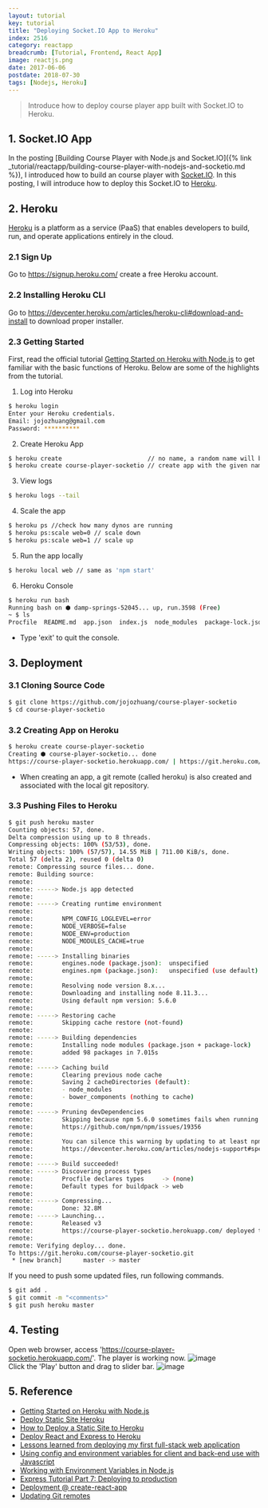 ```yaml
---
layout: tutorial
key: tutorial
title: "Deploying Socket.IO App to Heroku"
index: 2516
category: reactapp
breadcrumb: [Tutorial, Frontend, React App]
image: reactjs.png
date: 2017-06-06
postdate: 2018-07-30
tags: [Nodejs, Heroku]
---
```


> Introduce how to deploy course player app built with Socket.IO to Heroku.

## 1. Socket.IO App
In the posting [Building Course Player with Node.js and Socket.IO]({% link _tutorial/reactapp/building-course-player-with-nodejs-and-socketio.md %}), I introduced how to build an course player with [Socket.IO](https://socket.io/). In this posting, I will introduce how to deploy this Socket.IO to [Heroku](https://www.heroku.com/).

## 2. Heroku
[Heroku](https://www.heroku.com/) is a platform as a service (PaaS) that enables developers to build, run, and operate applications entirely in the cloud.
### 2.1 Sign Up
Go to https://signup.heroku.com/ create a free Heroku account.
### 2.2 Installing Heroku CLI
Go to https://devcenter.heroku.com/articles/heroku-cli#download-and-install to download proper installer.
### 2.3 Getting Started
First, read the official tutorial [Getting Started on Heroku with Node.js](https://devcenter.heroku.com/articles/getting-started-with-nodejs#introduction) to get familiar with the basic functions of Heroku. Below are some of the highlights from the tutorial.  
1) Log into Heroku
```sh
$ heroku login
Enter your Heroku credentials.
Email: jojozhuang@gmail.com
Password: **********
```
2) Create Heroku App
```sh
$ heroku create                        // no name, a random name will be assigned to the app
$ heroku create course-player-socketio // create app with the given name
```
3) View logs
```sh
$ heroku logs --tail
```
4) Scale the app
```sh
$ heroku ps //check how many dynos are running
$ heroku ps:scale web=0 // scale down
$ heroku ps:scale web=1 // scale up
```
5) Run the app locally
```sh
$ heroku local web // same as 'npm start'
```
6) Heroku Console
```sh
$ heroku run bash
Running bash on ⬢ damp-springs-52045... up, run.3598 (Free)
~ $ ls
Procfile  README.md  app.json  index.js  node_modules  package-lock.json  package.json	public	test.js  views
```
* Type 'exit' to quit the console.

## 3. Deployment
### 3.1 Cloning Source Code
```sh
$ git clone https://github.com/jojozhuang/course-player-socketio
$ cd course-player-socketio
```
### 3.2 Creating App on Heroku
```sh
$ heroku create course-player-socketio
Creating ⬢ course-player-socketio... done
https://course-player-socketio.herokuapp.com/ | https://git.heroku.com/course-player-socketio.git
```
* When creating an app, a git remote (called heroku) is also created and associated with the local git repository.

### 3.3 Pushing Files to Heroku
```sh
$ git push heroku master
Counting objects: 57, done.
Delta compression using up to 8 threads.
Compressing objects: 100% (53/53), done.
Writing objects: 100% (57/57), 14.55 MiB | 711.00 KiB/s, done.
Total 57 (delta 2), reused 0 (delta 0)
remote: Compressing source files... done.
remote: Building source:
remote:
remote: -----> Node.js app detected
remote:
remote: -----> Creating runtime environment
remote:        
remote:        NPM_CONFIG_LOGLEVEL=error
remote:        NODE_VERBOSE=false
remote:        NODE_ENV=production
remote:        NODE_MODULES_CACHE=true
remote:
remote: -----> Installing binaries
remote:        engines.node (package.json):  unspecified
remote:        engines.npm (package.json):   unspecified (use default)
remote:        
remote:        Resolving node version 8.x...
remote:        Downloading and installing node 8.11.3...
remote:        Using default npm version: 5.6.0
remote:
remote: -----> Restoring cache
remote:        Skipping cache restore (not-found)
remote:
remote: -----> Building dependencies
remote:        Installing node modules (package.json + package-lock)
remote:        added 98 packages in 7.015s
remote:
remote: -----> Caching build
remote:        Clearing previous node cache
remote:        Saving 2 cacheDirectories (default):
remote:        - node_modules
remote:        - bower_components (nothing to cache)
remote:
remote: -----> Pruning devDependencies
remote:        Skipping because npm 5.6.0 sometimes fails when running 'npm prune' due to a known issue
remote:        https://github.com/npm/npm/issues/19356
remote:        
remote:        You can silence this warning by updating to at least npm 5.7.1 in your package.json
remote:        https://devcenter.heroku.com/articles/nodejs-support#specifying-an-npm-version
remote:
remote: -----> Build succeeded!
remote: -----> Discovering process types
remote:        Procfile declares types     -> (none)
remote:        Default types for buildpack -> web
remote:
remote: -----> Compressing...
remote:        Done: 32.8M
remote: -----> Launching...
remote:        Released v3
remote:        https://course-player-socketio.herokuapp.com/ deployed to Heroku
remote:
remote: Verifying deploy... done.
To https://git.heroku.com/course-player-socketio.git
 * [new branch]      master -> master
```
If you need to push some updated files, run following commands.
```sh
$ git add .
$ git commit -m "<comments>"
$ git push heroku master
```

## 4. Testing
Open web browser, access 'https://course-player-socketio.herokuapp.com/'. The player is working now.
![image](/public/images/frontend/416/home.png)  
Click the 'Play' button and drag to slider bar.
![image](/public/images/frontend/416/play.png)  

## 5. Reference
* [Getting Started on Heroku with Node.js](https://devcenter.heroku.com/articles/getting-started-with-nodejs#introduction)
* [Deploy Static Site Heroku](https://gist.github.com/wh1tney/2ad13aa5fbdd83f6a489)
* [How to Deploy a Static Site to Heroku](http://blog.teamtreehouse.com/deploy-static-site-heroku)
* [Deploy React and Express to Heroku](https://daveceddia.com/deploy-react-express-app-heroku/)
* [Lessons learned from deploying my first full-stack web application](https://medium.freecodecamp.org/lessons-learned-from-deploying-my-first-full-stack-web-application-34f94ec0a286)
* [Using config and environment variables for client and back-end use with Javascript](https://www.jaygould.co.uk/devops/2017/08/18/using-environment-config-variables-node.html)
* [Working with Environment Variables in Node.js](https://www.twilio.com/blog/2017/08/working-with-environment-variables-in-node-js.html)
* [Express Tutorial Part 7: Deploying to production](https://developer.mozilla.org/en-US/docs/Learn/Server-side/Express_Nodejs/deployment)
* [Deployment @ create-react-app](https://github.com/facebook/create-react-app/blob/master/packages/react-scripts/template/README.md#deployment)
* [Updating Git remotes](https://devcenter.heroku.com/articles/renaming-apps#updating-git-remotes)
